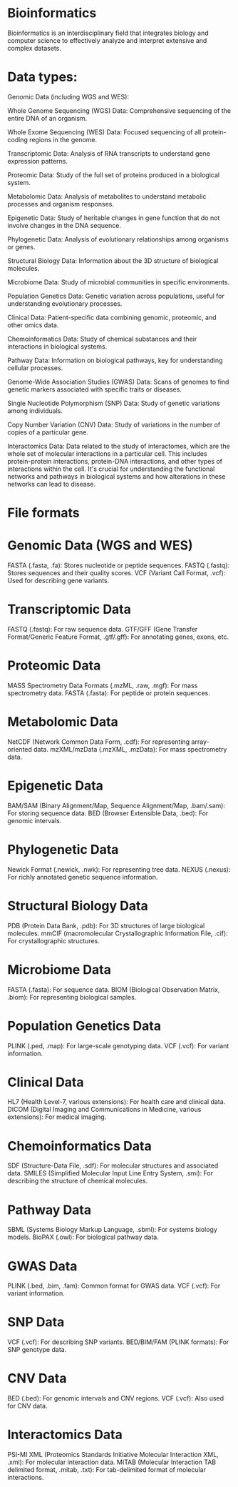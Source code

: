 # Bioinformatics

Bioinformatics is an interdisciplinary field that integrates biology and computer science to effectively analyze and interpret extensive and complex datasets.

# Data types: 
Genomic Data (including WGS and WES):

Whole Genome Sequencing (WGS) Data: Comprehensive sequencing of the entire DNA of an organism.

Whole Exome Sequencing (WES) Data: Focused sequencing of all protein-coding regions in the genome.

Transcriptomic Data: Analysis of RNA transcripts to understand gene expression patterns.

Proteomic Data: Study of the full set of proteins produced in a biological system.

Metabolomic Data: Analysis of metabolites to understand metabolic processes and organism responses.

Epigenetic Data: Study of heritable changes in gene function that do not involve changes in the DNA sequence.

Phylogenetic Data: Analysis of evolutionary relationships among organisms or genes.

Structural Biology Data: Information about the 3D structure of biological molecules.

Microbiome Data: Study of microbial communities in specific environments.

Population Genetics Data: Genetic variation across populations, useful for understanding evolutionary processes.

Clinical Data: Patient-specific data combining genomic, proteomic, and other omics data.

Chemoinformatics Data: Study of chemical substances and their interactions in biological systems.

Pathway Data: Information on biological pathways, key for understanding cellular processes.

Genome-Wide Association Studies (GWAS) Data: Scans of genomes to find genetic markers associated with specific traits or diseases.

Single Nucleotide Polymorphism (SNP) Data: Study of genetic variations among individuals.

Copy Number Variation (CNV) Data: Study of variations in the number of copies of a particular gene.

Interactomics Data: Data related to the study of interactomes, which are the whole set of molecular interactions in a particular cell. This includes protein-protein interactions, protein-DNA interactions, and other types of interactions within the cell. It's crucial for understanding the functional networks and pathways in biological systems and how alterations in these networks can lead to disease.



# File formats 

# Genomic Data (WGS and WES)

FASTA (.fasta, .fa): Stores nucleotide or peptide sequences.
FASTQ (.fastq): Stores sequences and their quality scores.
VCF (Variant Call Format, .vcf): Used for describing gene variants.

# Transcriptomic Data

FASTQ (.fastq): For raw sequence data.
GTF/GFF (Gene Transfer Format/Generic Feature Format, .gtf/.gff): For annotating genes, exons, etc.

# Proteomic Data

MASS Spectrometry Data Formats (.mzML, .raw, .mgf): For mass spectrometry data.
FASTA (.fasta): For peptide or protein sequences.

# Metabolomic Data

NetCDF (Network Common Data Form, .cdf): For representing array-oriented data.
mzXML/mzData (.mzXML, .mzData): For mass spectrometry data.

# Epigenetic Data

BAM/SAM (Binary Alignment/Map, Sequence Alignment/Map, .bam/.sam): For storing sequence data.
BED (Browser Extensible Data, .bed): For genomic intervals.

# Phylogenetic Data

Newick Format (.newick, .nwk): For representing tree data.
NEXUS (.nexus): For richly annotated genetic sequence information.

# Structural Biology Data

PDB (Protein Data Bank, .pdb): For 3D structures of large biological molecules.
mmCIF (macromolecular Crystallographic Information File, .cif): For crystallographic structures.

# Microbiome Data

FASTA (.fasta): For sequence data.
BIOM (Biological Observation Matrix, .biom): For representing biological samples.

# Population Genetics Data

PLINK (.ped, .map): For large-scale genotyping data.
VCF (.vcf): For variant information.

# Clinical Data

HL7 (Health Level-7, various extensions): For health care and clinical data.
DICOM (Digital Imaging and Communications in Medicine, various extensions): For medical imaging.

# Chemoinformatics Data

SDF (Structure-Data File, .sdf): For molecular structures and associated data.
SMILES (Simplified Molecular Input Line Entry System, .smi): For describing the structure of chemical molecules.

# Pathway Data

SBML (Systems Biology Markup Language, .sbml): For systems biology models.
BioPAX (.owl): For biological pathway data.

# GWAS Data

PLINK (.bed, .bim, .fam): Common format for GWAS data.
VCF (.vcf): For variant information.

# SNP Data

VCF (.vcf): For describing SNP variants.
BED/BIM/FAM (PLINK formats): For SNP genotype data.

# CNV Data

BED (.bed): For genomic intervals and CNV regions.
VCF (.vcf): Also used for CNV data.

# Interactomics Data

PSI-MI XML (Proteomics Standards Initiative Molecular Interaction XML, .xml): For molecular interaction data.
MITAB (Molecular Interaction TAB delimited format, .mitab, .txt): For tab-delimited format of molecular interactions.
